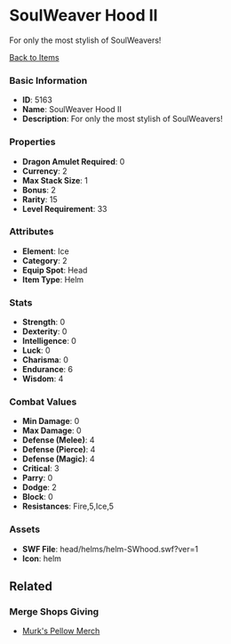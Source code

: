 # SoulWeaver Hood II

For only the most stylish of SoulWeavers!

[Back to Items](../items.md)

### Basic Information

- **ID**: 5163
- **Name**: SoulWeaver Hood II
- **Description**: For only the most stylish of SoulWeavers!

### Properties

- **Dragon Amulet Required**: 0
- **Currency**: 2
- **Max Stack Size**: 1
- **Bonus**: 2
- **Rarity**: 15
- **Level Requirement**: 33

### Attributes

- **Element**: Ice
- **Category**: 2
- **Equip Spot**: Head
- **Item Type**: Helm

### Stats

- **Strength**: 0
- **Dexterity**: 0
- **Intelligence**: 0
- **Luck**: 0
- **Charisma**: 0
- **Endurance**: 6
- **Wisdom**: 4

### Combat Values

- **Min Damage**: 0
- **Max Damage**: 0
- **Defense (Melee)**: 4
- **Defense (Pierce)**: 4
- **Defense (Magic)**: 4
- **Critical**: 3
- **Parry**: 0
- **Dodge**: 2
- **Block**: 0
- **Resistances**: Fire,5,Ice,5

### Assets

- **SWF File**: head/helms/helm-SWhood.swf?ver=1
- **Icon**: helm

## Related

### Merge Shops Giving

- [Murk's Pellow Merch](../merge-shops/84-murk-s-pellow-merch.md)

